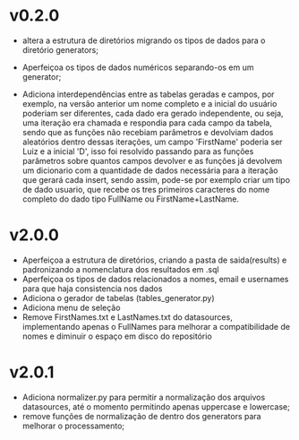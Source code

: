 # v0.2.0
- altera a estrutura de diretórios migrando os tipos de dados para o diretório generators;

- Aperfeiçoa os tipos de dados numéricos separando-os em um generator;

- Adiciona interdependências entre as tabelas geradas e campos, por exemplo, na versão anterior um nome completo e a inicial do usuário poderiam ser diferentes, cada dado era gerado independente, ou seja, uma iteração era chamada e respondia para cada campo da tabela, sendo que as funções não recebiam parâmetros e devolviam dados aleatórios dentro dessas iterações, um campo 'FirstName' poderia ser Luiz e a inicial 'D', isso foi resolvido passando para as funções parâmetros sobre quantos campos devolver e as funções já devolvem um dicionario com a quantidade de dados necessária para a iteração que gerará cada insert, sendo assim, pode-se por exemplo criar um tipo de dado usuario, que recebe os tres primeiros caracteres do nome completo do dado tipo FullName ou FirstName+LastName.

# v2.0.0
- Aperfeiçoa a estrutura de diretórios, criando a pasta de saida(results) e padronizando a nomenclatura dos resultados em .sql
- Aperfeiçoa os tipos de dados relacionados a nomes, email e usernames para que haja consistencia nos dados
- Adiciona o gerador de tabelas (tables_generator.py)
- Adiciona menu de seleção
- Remove FirstNames.txt e LastNames.txt do datasources, implementando apenas o FullNames para melhorar a compatibilidade de nomes e diminuir o espaço em disco do repositório
  
# v2.0.1
- Adiciona normalizer.py para permitir a normalização dos arquivos datasources, até o momento permitindo apenas uppercase e lowercase;
- remove funções de normalização de dentro dos generators para melhorar o processamento;
